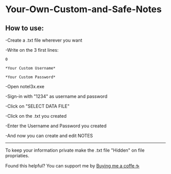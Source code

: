 # Your-Own-Custom-and-Safe-Notes                                           
How to use:
--------------------------------------------------------------- 
-Create a .txt file wherever you want

-Write on the 3 first lines:

    0
  
    *Your Custom Username*
  
    *Your Custom Password*

-Open notel3x.exe

-Sign-in with "1234" as username and password

-Click on "SELECT DATA FILE"

-Click on the .txt you created

-Enter the Username and Password you created

-And now you can create and edit NOTES

---------------------------------------------------------------
To keep your information private make the .txt file "Hidden" on file propriaties.

Found this helpful? You can support me by [Buying me a coffe ☕ ](https://www.buymeacoffee.com/samukasamp)
